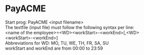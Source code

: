 # PayACME

Start prog: PayACME \<input filename\>   
The textfile (input file) must follow the following syntax per line:   
\<name of the employee\>=\<WD\>\<workStart\>-\<workEnd\>[,\<WD\>\<workStart\>-\<workEnd\>]   
Abbreviations for WD:  MO, TU, WE, TH, FR, SA, SU   
workStart and workEnd are from 00:00 to 23:59   
   

